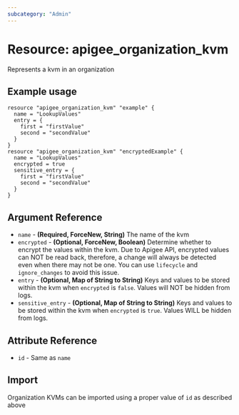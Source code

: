 ```yaml
---
subcategory: "Admin"
---
```

# Resource: apigee_organization_kvm
Represents a kvm in an organization
## Example usage
```hcl
resource "apigee_organization_kvm" "example" {
  name = "LookupValues"
  entry = {
    first = "firstValue"
    second = "secondValue"
  }
}
resource "apigee_organization_kvm" "encryptedExample" {
  name = "LookupValues"
  encrypted = true
  sensitive_entry = {
    first = "firstValue"
    second = "secondValue"
  }
}
```
## Argument Reference
* `name` - **(Required, ForceNew, String)** The name of the kvm
* `encrypted` - **(Optional, ForceNew, Boolean)** Determine whether to encrypt the values within the kvm.  Due to Apigee API, encrypted values can NOT be read back, therefore, a change will always be detected even when there may not be one.  You can use `lifecycle` and `ignore_changes` to avoid this issue.
* `entry` - **(Optional, Map of String to String)** Keys and values to be stored within the kvm when `encrypted` is `false`.  Values will NOT be hidden from logs.
* `sensitive_entry` - **(Optional, Map of String to String)** Keys and values to be stored within the kvm when `encrypted` is `true`.  Values WILL be hidden from logs.
## Attribute Reference
* `id` - Same as `name`
## Import
Organization KVMs can be imported using a proper value of `id` as described above
